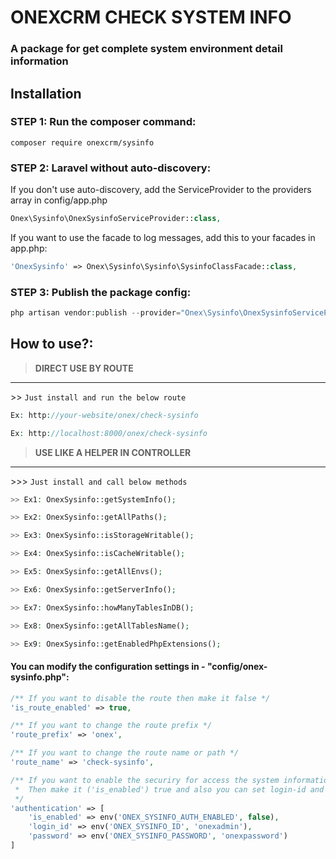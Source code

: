 # ONEXCRM CHECK SYSTEM INFO

### A package for get complete system environment detail information

## Installation

### STEP 1: Run the composer command:

```shell
composer require onexcrm/sysinfo
```

### STEP 2: Laravel without auto-discovery:

If you don't use auto-discovery, add the ServiceProvider to the providers array in config/app.php

```php
Onex\Sysinfo\OnexSysinfoServiceProvider::class,
```

If you want to use the facade to log messages, add this to your facades in app.php:

```php
'OnexSysinfo' => Onex\Sysinfo\Sysinfo\SysinfoClassFacade::class,
```

### STEP 3: Publish the package config:

```php
php artisan vendor:publish --provider="Onex\Sysinfo\OnexSysinfoServiceProvider" --force
```

## How to use?:

> **DIRECT USE BY ROUTE**
---
<dl>
  <dt>>> <code>Just install and run the below route </span></code></dt>
</dl>

```php
Ex: http://your-website/onex/check-sysinfo

Ex: http://localhost:8000/onex/check-sysinfo
```

> **USE LIKE A HELPER IN CONTROLLER**
---
<dl>
  <dt>>>> <code>Just install and call below methods </span></code></dt>
</dl>

```php
>> Ex1: OnexSysinfo::getSystemInfo();
```

```php
>> Ex2: OnexSysinfo::getAllPaths();
```

```php
>> Ex3: OnexSysinfo::isStorageWritable();
```

```php
>> Ex4: OnexSysinfo::isCacheWritable();
```

```php
>> Ex5: OnexSysinfo::getAllEnvs();
```

```php
>> Ex6: OnexSysinfo::getServerInfo();
```

```php
>> Ex7: OnexSysinfo::howManyTablesInDB();
```

```php
>> Ex8: OnexSysinfo::getAllTablesName();
```

```php
>> Ex9: OnexSysinfo::getEnabledPhpExtensions();
```

#### You can modify the configuration settings in - "config/onex-sysinfo.php":

```php
/** If you want to disable the route then make it false */
'is_route_enabled' => true,
```

```php
/** If you want to change the route prefix */
'route_prefix' => 'onex',
```

```php
/** If you want to change the route name or path */
'route_name' => 'check-sysinfo',
```

```php
/** If you want to enable the securiry for access the system information
 *  Then make it ('is_enabled') true and also you can set login-id and password 
 */
'authentication' => [
    'is_enabled' => env('ONEX_SYSINFO_AUTH_ENABLED', false),
    'login_id' => env('ONEX_SYSINFO_ID', 'onexadmin'),
    'password' => env('ONEX_SYSINFO_PASSWORD', 'onexpassword')
]
```